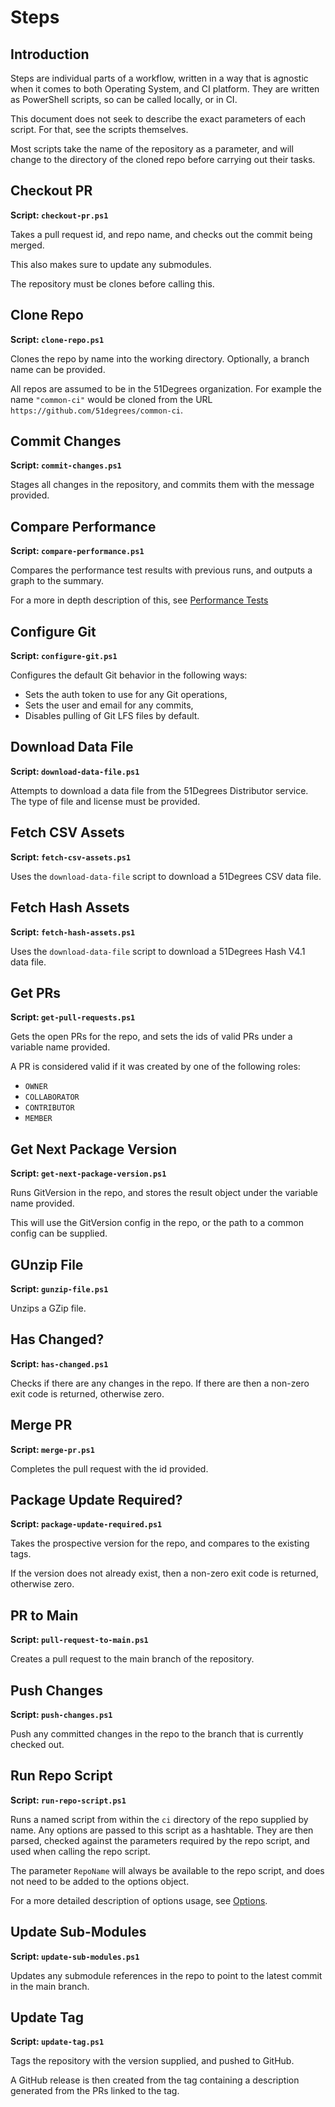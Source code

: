 # Steps

## Introduction

Steps are individual parts of a workflow, written in a way that is agnostic when it comes to both Operating System, and CI platform.
They are written as PowerShell scripts, so can be called locally, or in CI.

This document does not seek to describe the exact parameters of each script. For that, see the scripts themselves.

Most scripts take the name of the repository as a parameter, and will change to the directory of the cloned repo before carrying out their tasks.

## Checkout PR
**Script: `checkout-pr.ps1`**

Takes a pull request id, and repo name, and checks out the commit being merged.

This also makes sure to update any submodules.

The repository must be clones before calling this.

## Clone Repo
**Script: `clone-repo.ps1`**

Clones the repo by name into the working directory. Optionally, a branch name can be provided.

All repos are assumed to be in the 51Degrees organization. For example the name `"common-ci"` would be cloned from the URL `https://github.com/51degrees/common-ci`.

## Commit Changes
**Script: `commit-changes.ps1`**

Stages all changes in the repository, and commits them with the message provided.

## Compare Performance
**Script: `compare-performance.ps1`**

Compares the performance test results with previous runs, and outputs a graph to the summary.

For a more in depth description of this, see [Performance Tests](/DESIGN.md#performance-tests)

## Configure Git
**Script: `configure-git.ps1`**

Configures the default Git behavior in the following ways:
- Sets the auth token to use for any Git operations,
- Sets the user and email for any commits,
- Disables pulling of Git LFS files by default.

## Download Data File
**Script: `download-data-file.ps1`**

Attempts to download a data file from the 51Degrees Distributor service. The type of file and license must be provided.

## Fetch CSV Assets
**Script: `fetch-csv-assets.ps1`**

Uses the `download-data-file` script to download a 51Degrees CSV data file.

## Fetch Hash Assets
**Script: `fetch-hash-assets.ps1`**

Uses the `download-data-file` script to download a 51Degrees Hash V4.1 data file.

## Get PRs
**Script: `get-pull-requests.ps1`**

Gets the open PRs for the repo, and sets the ids of valid PRs under a variable name provided.

A PR is considered valid if it was created by one of the following roles:
- `OWNER`
- `COLLABORATOR`
- `CONTRIBUTOR`
- `MEMBER`

## Get Next Package Version
**Script: `get-next-package-version.ps1`**

Runs GitVersion in the repo, and stores the result object under the variable name provided.

This will use the GitVersion config in the repo, or the path to a common config can be supplied.

## GUnzip File
**Script: `gunzip-file.ps1`**

Unzips a GZip file.

## Has Changed?
**Script: `has-changed.ps1`**

Checks if there are any changes in the repo. If there are then a non-zero exit code is returned, otherwise zero.

## Merge PR
**Script: `merge-pr.ps1`**

Completes the pull request with the id provided.

## Package Update Required?
**Script: `package-update-required.ps1`**

Takes the prospective version for the repo, and compares to the existing tags.

If the version does not already exist, then a non-zero exit code is returned, otherwise zero.

## PR to Main
**Script: `pull-request-to-main.ps1`**

Creates a pull request to the main branch of the repository.

## Push Changes
**Script: `push-changes.ps1`**

Push any committed changes in the repo to the branch that is currently checked out.

## Run Repo Script
**Script: `run-repo-script.ps1`**

Runs a named script from within the `ci` directory of the repo supplied by name.
Any options are passed to this script as a hashtable. They are then parsed, checked against the parameters
required by the repo script, and used when calling the repo script.

The parameter `RepoName` will always be available to the repo script, and does not need to be added to the options object.

For a more detailed description of options usage, see [Options](/DESIGN.md#build-options).

## Update Sub-Modules
**Script: `update-sub-modules.ps1`**

Updates any submodule references in the repo to point to the latest commit in the main branch.

## Update Tag
**Script: `update-tag.ps1`**

Tags the repository with the version supplied, and pushed to GitHub.

A GitHub release is then created from the tag containing a description generated from the PRs linked to the tag.

